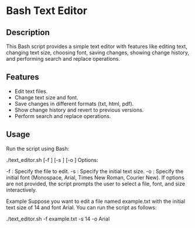# Bash Text Editor

## Description

This Bash script provides a simple text editor with features like editing text, changing text size, choosing font, saving changes, showing change history, and performing search and replace operations.

## Features

- Edit text files.
- Change text size and font.
- Save changes in different formats (txt, html, pdf).
- Show change history and revert to previous versions.
- Perform search and replace operations.

## Usage

Run the script using Bash:

./text_editor.sh [-f <file>] [-s <size>] [-o <font>]
Options:

-f <file>: Specify the file to edit.
-s <size>: Specify the initial text size.
-o <font>: Specify the initial font (Monospace, Arial, Times New Roman, Courier New).
If options are not provided, the script prompts the user to select a file, font, and size interactively.

Example
Suppose you want to edit a file named example.txt with the initial text size of 14 and font Arial. You can run the script as follows:

./text_editor.sh -f example.txt -s 14 -o Arial
